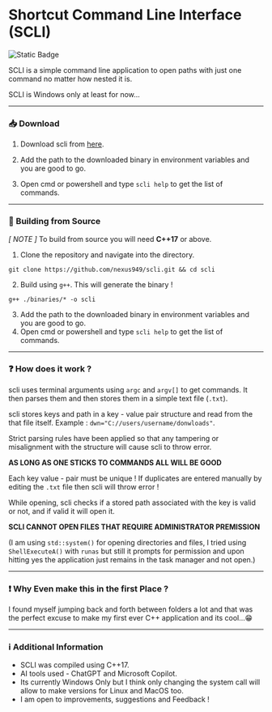 # Shortcut Command Line Interface (SCLI)

![Static Badge](https://img.shields.io/badge/C%2B%2B-%2300599C?style=for-the-badge&logo=cplusplus&logoColor=%23FFFFFF)

SCLI is a simple command line application to open paths with just one command no matter how nested it is.

SCLI is Windows only at least for now...

---

### 📥 Download

1. Download scli from [here](https://github.com/nexus949/scli/releases/download/v1.0/scli.exe).

2. Add the path to the downloaded binary in environment variables and you are good to go.

3. Open cmd or powershell and type `scli help` to get the list of commands.

---

### 🔨 Building from Source

*[ NOTE ]* To build from source you will need **C++17** or above.

1. Clone the repository and navigate into the directory.

```shell
git clone https://github.com/nexus949/scli.git && cd scli
```

2. Build using `g++`. This will generate the binary !

```shell
g++ ./binaries/* -o scli
```

3. Add the path to the downloaded binary in environment variables and you are good to go.
 
4. Open cmd or powershell and type `scli help` to get the list of commands.

---

### ❓ How does it work ?

scli uses terminal arguments using `argc` and `argv[]` to get commands. It then parses them and then stores them in a simple text file (`.txt`).

scli stores keys and path in a key - value pair structure and read from the that file itself. Example : `dwn="C://users/username/donwloads"`.

Strict parsing rules have been applied so that any tampering or misalignment with the structure will cause scli to throw error.

**AS LONG AS ONE STICKS TO COMMANDS ALL WILL BE GOOD**

Each key value - pair must be unique ! If duplicates are entered manually by editing the `.txt` file then scli will throw error !

While opening, scli checks if a stored path associated with the key is valid or not, and if valid it will open it.

**SCLI CANNOT OPEN FILES THAT REQUIRE ADMINISTRATOR PREMISSION**

(I am using `std::system()` for opening directories and files, I tried using `ShellExecuteA()` with `runas` but still it prompts for permission and upon hitting yes the application just remains in the task manager and not open.)

---

### ❗ Why Even make this in the first Place ?

I found myself jumping back and forth between folders a lot and that was the perfect excuse to make my first ever C++ application and its cool...😁

---

### ℹ Additional Information

- SCLI was compiled using C++17.
- AI tools used - ChatGPT and Microsoft Copilot.
- Its currently Windows Only but I think only changing the system call will allow to make versions for Linux and MacOS too.
- I am open to improvements, suggestions and Feedback !

